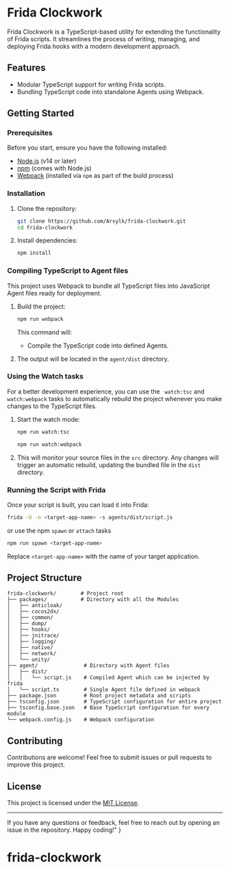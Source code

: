 # Frida Clockwork

Frida Clockwork is a TypeScript-based utility for extending the functionality of Frida scripts. It streamlines the process of writing, managing, and deploying Frida hooks with a modern development approach.

## Features

- Modular TypeScript support for writing Frida scripts.
- Bundling TypeScript code into standalone Agents using Webpack.

## Getting Started

### Prerequisites

Before you start, ensure you have the following installed:

- [Node.js](https://nodejs.org/) (v14 or later)
- [npm](https://www.npmjs.com/) (comes with Node.js)
- [Webpack](https://webpack.js.org/) (installed via `npm` as part of the build process)

### Installation

1. Clone the repository:

   ```bash
   git clone https://github.com/Arsylk/frida-clockwork.git
   cd frida-clockwork
   ```

2. Install dependencies:

   ```bash
   npm install
   ```

### Compiling TypeScript to Agent files

This project uses Webpack to bundle all TypeScript files into JavaScript Agent files ready for deployment.

1. Build the project:

   ```bash
   npm run webpack
   ```

   This command will:

   - Compile the TypeScript code into defined Agents.

2. The output will be located in the `agent/dist` directory.

### Using the Watch tasks

For a better development experience, you can use the ` watch:tsc` and `watch:webpack` tasks to automatically rebuild the project whenever you make changes to the TypeScript files.

1. Start the watch mode:

   ```bash
   npm run watch:tsc
   ```
   ```bash
   npm run watch:webpack
   ```

2. This will monitor your source files in the `src` directory. Any changes will trigger an automatic rebuild, updating the bundled file in the `dist` directory.

### Running the Script with Frida

Once your script is built, you can load it into Frida:

```bash
frida -U -n <target-app-name> -s agents/dist/script.js
```
or use the npm `spawn` or `attach` tasks
```bash
npm run spawn <target-app-name>
```

Replace `<target-app-name>` with the name of your target application.

## Project Structure

```plaintext
frida-clockwork/        # Project root
├── packages/           # Directory with all the Modules
│   ├── anticloak/
│   ├── cocos2dx/
│   ├── common/
│   ├── dump/
│   ├── hooks/
│   ├── jnitrace/
│   ├── logging/
│   ├── native/
│   ├── network/
│   └── unity/
├── agent/               # Directory with Agent files
│   ├── dist/
│   │   └── script.js    # Compiled Agent which can be injected by frida
│   └── script.ts        # Single Agent file defined in webpack
├── package.json         # Root project metadata and scripts
├── tsconfig.json        # TypeScript configuration for entire project
├── tsconfig.base.json   # Base TypeScript configuration for every module
└── webpack.config.js    # Webpack configuration
```


## Contributing

Contributions are welcome! Feel free to submit issues or pull requests to improve this project.

## License

This project is licensed under the [MIT License](https://opensource.org/license/mit).

---

If you have any questions or feedback, feel free to reach out by opening an issue in the repository. Happy coding!"
}

# frida-clockwork
